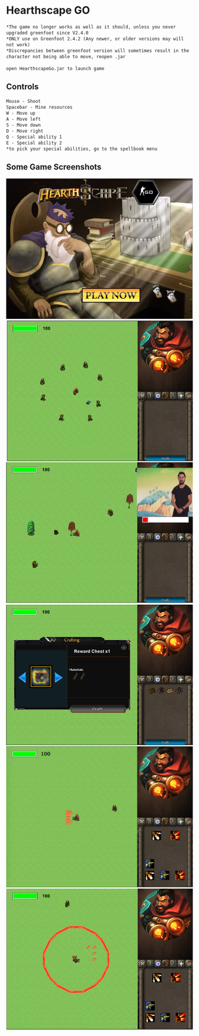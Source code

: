 # Hearthscape GO
```
*The game no longer works as well as it should, unless you never upgraded greenfoot since V2.4.0
*ONLY use on Greenfoot 2.4.2 (Any newer, or older versions may will not work)
*Discrepancies between greenfoot version will sometimes result in the character not being able to move, reopen .jar

open HearthscapeGo.jar to launch game
```

## Controls
```
Mouse - Shoot
Spacebar - Mine resources
W - Move up
A - Move left
S - Move down
D - Move right
Q - Special ability 1
E - Special ability 2
*to pick your special abilities, go to the spellbook menu
```

## Some Game Screenshots
![Alt text](screenshots/screenshot0.png?raw=true "HearthscapeGO")
![Alt text](screenshots/screenshot1.png?raw=true "HearthscapeGO")
![Alt text](screenshots/screenshot2.png?raw=true "HearthscapeGO")
![Alt text](screenshots/screenshot3.png?raw=true "HearthscapeGO")
![Alt text](screenshots/screenshot4.png?raw=true "HearthscapeGO")
![Alt text](screenshots/screenshot5.png?raw=true "HearthscapeGO")
